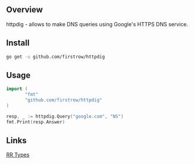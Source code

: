 ## Overview

httpdig - allows to make DNS queries using Google's HTTPS DNS service.

## Install

``` bash
go get -u github.com/firstrow/httpdig
```

## Usage

``` go
import (
       "fmt"
       "github.com/firstrow/httpdig"
)

resp, _ := httpdig.Query("google.com", "NS")
fmt.Print(resp.Answer)
```

## Links
[RR Types](https://en.wikipedia.org/wiki/List_of_DNS_record_types)
